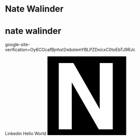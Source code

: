 # Nate Walinder
# nate walinder
google-site-verification=Oy6COcafBjnhxI2wbslemYBLPZDxicxC0toEbTJ9RJc

Linkedin
Hello World
![alt text](https://github.com/njw5/njw5.github.io/blob/main/favicon.png)
